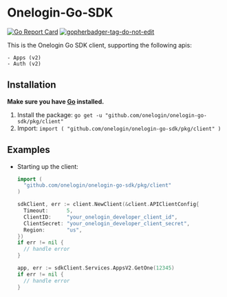 # Onelogin-Go-SDK

[![Go Report Card](https://goreportcard.com/badge/github.com/onelogin/onelogin-go-sdk)](https://goreportcard.com/report/github.com/onelogin/onelogin-go-sdk)
<a href='https://github.com/jpoles1/gopherbadger' target='_blank'>![gopherbadger-tag-do-not-edit](https://img.shields.io/badge/Go%20Coverage-96%25-brightgreen.svg?longCache=true&style=flat)</a>

  This is the Onelogin Go SDK client, supporting the following apis:

    - Apps (v2)
    - Auth (v2)

## Installation
  **Make sure you have [Go](https://golang.org/doc/install) installed.**

  1. Install the package:
    ```
    go get -u "github.com/onelogin/onelogin-go-sdk/pkg/client"
    ```
  2. Import:
    ```
    import (
      "github.com/onelogin/onelogin-go-sdk/pkg/client"
    )
    ```
## Examples

  - Starting up the client:
    ```go
    import (
      "github.com/onelogin/onelogin-go-sdk/pkg/client"
    )

    sdkClient, err := client.NewClient(&client.APIClientConfig{
      Timeout:      5,
      ClientID:     "your_onelogin_developer_client_id",
      ClientSecret: "your_onelogin_developer_client_secret",
      Region:       "us",
    })
    if err != nil {
      // handle error
    }

    app, err := sdkClient.Services.AppsV2.GetOne(12345)
    if err != nil {
      // handle error
    }
    ```
